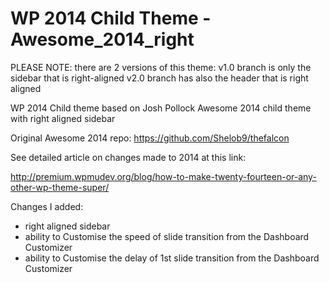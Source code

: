 WP 2014 Child Theme - Awesome_2014_right
========================================

PLEASE NOTE: there are 2 versions of this theme:
v1.0 branch is only the sidebar that is right-aligned
v2.0 branch has also the header that is right aligned

WP 2014 Child theme based on Josh Pollock Awesome 2014 child theme with right aligned sidebar

Original Awesome 2014 repo: https://github.com/Shelob9/thefalcon

See detailed article on changes made to 2014 at this link:

http://premium.wpmudev.org/blog/how-to-make-twenty-fourteen-or-any-other-wp-theme-super/

Changes I added:

- right aligned sidebar
- ability to Customise the speed of slide transition from the Dashboard Customizer
- ability to Customise the delay of 1st slide transition from the Dashboard Customizer

